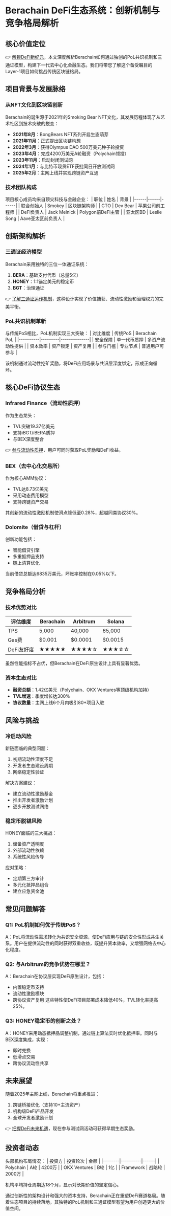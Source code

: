 # Berachain DeFi生态系统：创新机制与竞争格局解析

## 核心价值定位
👉 [解锁DeFi新纪元](https://bit.ly/okx_welcome)，本文深度解析Berachain如何通过独创的PoL共识机制和三通证模型，构建下一代去中心化金融生态。我们将带您了解这个备受瞩目的Layer-1项目如何挑战传统区块链格局。

## 项目背景与发展脉络
### 从NFT文化到区块链创新
Berachain的诞生源于2021年的Smoking Bear NFT文化，其发展历程体现了从艺术社区到技术突破的蜕变：

- **2021年8月**：BongBears NFT系列开启生态萌芽
- **2021年11月**：正式提出区块链构想
- **2022年3月**：获得Olympus DAO 500万美元种子轮投资
- **2023年4月**：完成4200万美元A轮融资（Polychain领投）
- **2023年11月**：启动封闭测试网
- **2024年1月**：与比特币现货ETF获批同日开放测试网
- **2025年2月**：主网上线并实现跨链资产互通

### 技术团队构成
项目核心成员均来自顶尖科技与金融企业：
| 职位 | 姓名 | 背景 |
|------|------|------|
| 联合创始人 | Smokey | 区块链架构师 |
| CTO | Dev Bear | 苹果公司前工程师 |
| DeFi负责人 | Jack Melnick | Polygon前DeFi主管 |
| 亚太区BD | Leslie Song | Aave亚太区前负责人 |

## 创新架构解析
### 三通证经济模型
Berachain采用独特的三位一体通证系统：
1. **BERA**：基础支付代币（总量5亿）
2. **HONEY**：1:1锚定美元的稳定币
3. **BGT**：治理通证

👉 [了解三通证运作机制](https://bit.ly/okx_welcome)，这种设计实现了价值捕获、流动性激励和治理权力的完美平衡。

### PoL共识机制革新
与传统PoS相比，PoL机制实现三大突破：
| 对比维度 | 传统PoS | Berachain PoL |
|----------|---------|--------------|
| 安全保障 | 单一代币质押 | 多资产流动性提供 |
| 资本效率 | 资产锁定 | 资产复用 |
| 参与门槛 | 专业节点 | 普通用户可参与 |

该机制通过流动性挖矿奖励，将DeFi应用场景与共识层深度绑定，形成正向循环。

## 核心DeFi协议生态
### Infrared Finance（流动性质押）
作为生态龙头：
- TVL突破19.37亿美元
- 支持iBGT/iBERA质押
- 与BEX深度整合

👉 [参与流动性质押](https://bit.ly/okx_welcome)，用户可同时获取PoL奖励和DeFi收益。

### BEX（去中心化交易所）
作为核心AMM协议：
- TVL达8.73亿美元
- 采用动态费用模型
- 支持跨链资产交易

其创新的流动性激励机制使滑点降低至0.28%，超越同类协议30%。

### Dolomite（借贷与杠杆）
创新功能包括：
- 智能借贷引擎
- 多重抵押品支持
- 链上清算优化

当前借贷总额达6835万美元，坏账率控制在0.05%以下。

## 竞争格局分析
### 技术优势对比
| 评估维度 | Berachain | Arbitrum | Solana |
|----------|-----------|----------|--------|
| TPS | 5,000 | 40,000 | 65,000 |
| Gas费 | $0.001 | $0.0001 | $0.0015 |
| DeFi友好度 | ★★★★★ | ★★★★☆ | ★★★☆☆ |

虽然性能指标不占优，但Berachain在DeFi原生设计上具有显著优势。

### 资本生态对比
- **融资总额**：1.42亿美元（Polychain、OKX Ventures等顶级机构加持）
- **TVL增速**：季度增长达300%
- **协议数量**：主网上线6个月内吸引80+项目入驻

## 风险与挑战
### 冷启动风险
新链面临的典型问题：
1. 初期流动性深度不足
2. 开发者生态建设周期
3. 网络稳定性验证

解决方案建议：
- 建立流动性激励基金
- 推出开发者激励计划
- 逐步开放测试网络

### 稳定币脱锚风险
HONEY面临的三大挑战：
1. 储备资产透明度
2. 外部流动性依赖
3. 系统性风险传导

应对策略：
- 定期第三方审计
- 多元化抵押品组合
- 建立应急资金池

## 常见问题解答
### Q1: PoL机制如何优于传统PoS？
A：PoL将流动性需求转化为共识安全资源，使DeFi应用与链的安全性形成共生关系。用户在提供流动性的同时获得双重收益，既提升资本效率，又增强网络去中心化程度。

### Q2: 与Arbitrum的竞争优势在哪里？
A：Berachain在协议层实现DeFi原生设计，包括：
- 内置稳定币支持
- 流动性激励模块
- 跨协议资产复用
这些特性使DeFi项目部署成本降低40%，TVL转化率提高25%。

### Q3: HONEY稳定币的创新之处？
A：HONEY采用动态抵押品调整机制，通过链上算法实时优化抵押率。同时与BEX深度集成，实现：
- 即时兑换
- 低滑点交易
- 跨协议流动性共享

## 未来展望
随着2025年主网上线，Berachain将重点推进：
1. 跨链桥接优化（支持10+主流资产）
2. 机构级DeFi产品开发
3. 全球开发者激励计划

👉 [把握DeFi未来机遇](https://bit.ly/okx_welcome)，现在参与测试网活动可获得早期生态奖励。

## 投资者动态
头部机构布局情况：
| 投资方 | 投资轮次 | 金额 |
|--------|----------|------|
| Polychain | A轮 | 4200万 |
| OKX Ventures | B轮 | 1亿 |
| Framework | 战略轮 | 2000万 |

机构平均持仓周期达18个月，显示对长期价值的坚定信心。

通过创新性的架构设计和强大的资本支持，Berachain正在重塑DeFi赛道格局。随着生态项目的持续落地，其独特的PoL机制和三通证模型有望为用户创造更大的价值空间。